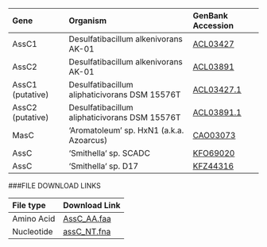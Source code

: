 Gene | Organism | GenBank Accession |
 :--- | :--- | :--- |
| AssC1 | Desulfatibacillum alkenivorans AK-01 | [ACL03427](http://www.ncbi.nlm.nih.gov/protein/ACL03427) |
| AssC2 | Desulfatibacillum alkenivorans AK-01 | [ACL03891](http://www.ncbi.nlm.nih.gov/protein/ACL03891) |
| AssC1 (putative) | Desulfatibacillum aliphaticivorans DSM 15576T | [ACL03427.1](http://www.ncbi.nlm.nih.gov/protein/ACL03427.1) |
| AssC2 (putative) | Desulfatibacillum aliphaticivorans DSM 15576T | [ACL03891.1](http://www.ncbi.nlm.nih.gov/protein/ACL03891.1) |
| MasC | ‘Aromatoleum’ sp. HxN1 (a.k.a. Azoarcus) | [CAO03073](http://www.ncbi.nlm.nih.gov/protein/CAO03073) |
| AssC | ‘Smithella‘ sp.  SCADC | [KFO69020](http://www.ncbi.nlm.nih.gov/protein/KFO69020) |
| AssC | ‘Smithella‘ sp.  D17 | [KFZ44316](http://www.ncbi.nlm.nih.gov/protein/KFZ44316) |

###FILE DOWNLOAD LINKS

 File type | Download Link |
 :--- | :---------- | 
| Amino Acid | [AssC_AA.faa](amino_acid/AssC_AA.faa) |
| Nucleotide | [assC_NT.fna](nucleotide/assC_NT.fna) |
